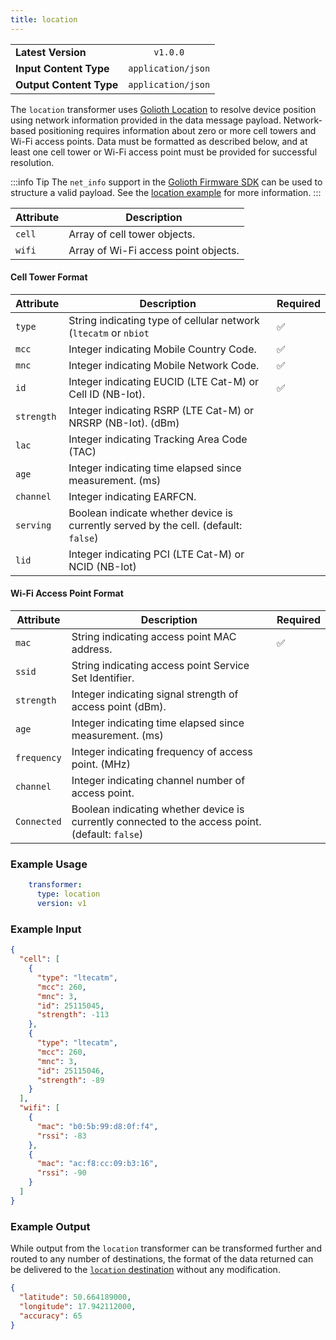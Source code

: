 ```yaml
---
title: location
---
```


|   |   |
|---|:---:|
|__Latest Version__| `v1.0.0` |
|__Input Content Type__| `application/json` |
|__Output Content Type__| `application/json` |

The `location` transformer uses [Golioth
Location](/application-services/location) to resolve device position using
network information provided in the data message payload. Network-based
positioning requires information about zero or more cell towers and Wi-Fi access
points. Data must be formatted as described below, and at least one cell tower
or Wi-Fi access point must be provided for successful resolution.

:::info Tip
The `net_info` support in the [Golioth Firmware
SDK](https://github.com/golioth/golioth-firmware-sdk) can be used to structure a
valid payload. See the [location
example](https://github.com/golioth/golioth-firmware-sdk/tree/main/examples/zephyr/location)
for more information.
:::

| Attribute | Description                                                  |
| --------- | ------------------------------------------------------------ |
| `cell`    | Array of cell tower objects.                                 |
| `wifi`    | Array of Wi-Fi access point objects.                         |

#### Cell Tower Format

| Attribute  | Description                                                                        | Required |
|------------|------------------------------------------------------------------------------------|----------|
| `type`     | String indicating type of cellular network (`ltecatm` or `nbiot`                   | ✅       |
| `mcc`      | Integer indicating Mobile Country Code.                                            | ✅       |
| `mnc`      | Integer indicating Mobile Network Code.                                            | ✅       |
| `id`       | Integer indicating EUCID (LTE Cat-M) or Cell ID (NB-Iot).                          | ✅       |
| `strength` | Integer indicating RSRP (LTE Cat-M) or NRSRP (NB-Iot). (dBm)                       |          |
| `lac`      | Integer indicating Tracking Area Code (TAC)                                        |          |
| `age`      | Integer indicating time elapsed since measurement. (ms)                            |          |
| `channel`  | Integer indicating EARFCN.                                                         |          |
| `serving`  | Boolean indicate whether device is currently served by the cell. (default: `false`)|          |
| `lid`      | Integer indicating PCI (LTE Cat-M) or NCID (NB-Iot)                                |          |

#### Wi-Fi Access Point Format

| Attribute   | Description                                                                                      | Required |
|-------------|--------------------------------------------------------------------------------------------------|----------|
| `mac`       | String indicating access point MAC address.                                                      | ✅       |
| `ssid`      | String indicating access point Service Set Identifier.                                           |          |
| `strength`  | Integer indicating signal strength of access point (dBm).                                        |          |
| `age`       | Integer indicating time elapsed since measurement. (ms)                                          |          |
| `frequency` | Integer indicating frequency of access point. (MHz)                                              |          |
| `channel`   | Integer indicating channel number of access point.                                               |          |
| `Connected` | Boolean indicating whether device is currently connected to the access point. (default: `false`) |          |


### Example Usage

```yaml
    transformer:
      type: location
      version: v1
```

### Example Input

```json
{
  "cell": [
    {
      "type": "ltecatm",
      "mcc": 260,
      "mnc": 3,
      "id": 25115045,
      "strength": -113
    },
    {
      "type": "ltecatm",
      "mcc": 260,
      "mnc": 3,
      "id": 25115046,
      "strength": -89
    }
  ],
  "wifi": [
    {
      "mac": "b0:5b:99:d8:0f:f4",
      "rssi": -83
    },
    {
      "mac": "ac:f8:cc:09:b3:16",
      "rssi": -90
    }
  ]
}
```

### Example Output

While output from the `location` transformer can be transformed further and
routed to any number of destinations, the format of the data returned can be
delivered to the [`location` destination](../4-destinations/15-location.md)
without any modification.

```json
{
  "latitude": 50.664189000,
  "longitude": 17.942112000,
  "accuracy": 65
}
```
